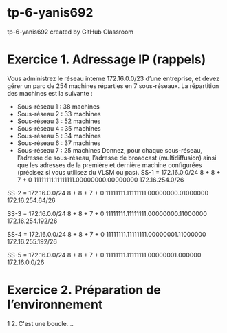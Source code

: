 # tp-6-yanis692
tp-6-yanis692 created by GitHub Classroom

# Exercice 1. Adressage IP (rappels)
Vous administrez le réseau interne 172.16.0.0/23 d’une entreprise, et devez gérer un parc de 254 machines
réparties en 7 sous-réseaux. La répartition des machines est la suivante :
- Sous-réseau 1 : 38 machines
- Sous-réseau 2 : 33 machines
- Sous-réseau 3 : 52 machines
- Sous-réseau 4 : 35 machines
- Sous-réseau 5 : 34 machines
- Sous-réseau 6 : 37 machines
- Sous-réseau 7 : 25 machines
Donnez, pour chaque sous-réseau, l’adresse de sous-réseau, l’adresse de broadcast (multidiffusion) ainsi
que les adresses de la première et dernière machine configurées (précisez si vous utilisez du VLSM ou pas).
SS-1 =
172.16.0.0/24
8 + 8 + 7 + 0
11111111.11111111.00000000.00000000
172.16.254.0/26

SS-2 = 
172.16.0.0/24
8 + 8 + 7 + 0
11111111.11111111.00000000.01000000
172.16.254.64/26

SS-3 =
172.16.0.0/24
8 + 8 + 7 + 0
11111111.11111111.00000000.11000000
172.16.254.192/26

SS-4 = 
172.16.0.0/24
8 + 8 + 7 + 0
11111111.11111111.00000001.11000000
172.16.255.192/26

SS-5 = 
172.16.0.0/24
8 + 8 + 7 + 0
11111111.11111111.00000001.000000
172.16.0.0/26

# Exercice 2. Préparation de l’environnement
1
2. C'est une boucle....
